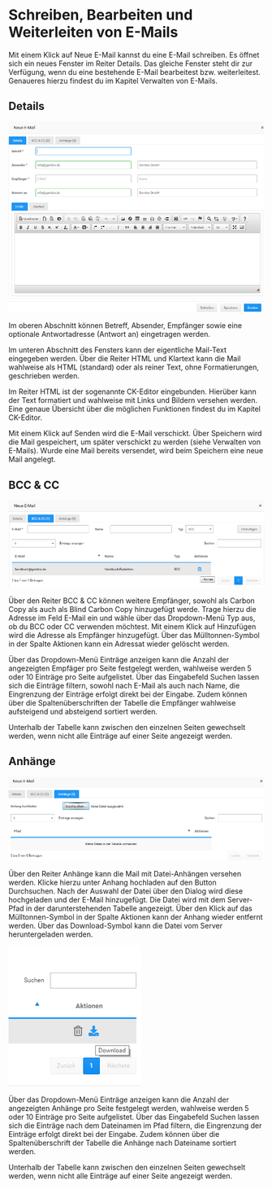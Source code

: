 # Schreiben, Bearbeiten und Weiterleiten von E-Mails 

Mit einem Klick auf Neue E-Mail kannst du eine E-Mail schreiben. Es öffnet sich ein neues Fenster im Reiter Details. Das gleiche Fenster steht dir zur Verfügung, wenn du eine bestehende E-Mail bearbeitest bzw. weiterleitest. Genaueres hierzu findest du im Kapitel Verwalten von E-Mails.

## Details 

![](Bilder/Abb171_FensterNeueEMail.png "Fenster Neue E-Mail")

Im oberen Abschnitt können Betreff, Absender, Empfänger sowie eine optionale Antwortadresse \(Antwort an\) eingetragen werden.

Im unteren Abschnitt des Fensters kann der eigentliche Mail-Text eingegeben werden. Über die Reiter HTML und Klartext kann die Mail wahlweise als HTML \(standard\) oder als reiner Text, ohne Formatierungen, geschrieben werden.

Im Reiter HTML ist der sogenannte CK-Editor eingebunden. Hierüber kann der Text formatiert und wahlweise mit Links und Bildern versehen werden. Eine genaue Übersicht über die möglichen Funktionen findest du im Kapitel CK-Editor.

Mit einem Klick auf Senden wird die E-Mail verschickt. Über Speichern wird die Mail gespeichert, um später verschickt zu werden \(siehe Verwalten von E-Mails\). Wurde eine Mail bereits versendet, wird beim Speichern eine neue Mail angelegt.

## BCC & CC 

![](Bilder/Abb172_BCCUNDCC.png "BCC & CC")

Über den Reiter BCC & CC können weitere Empfänger, sowohl als Carbon Copy als auch als Blind Carbon Copy hinzugefügt werde. Trage hierzu die Adresse im Feld E-Mail ein und wähle über das Dropdown-Menü Typ aus, ob du BCC oder CC verwenden möchtest. Mit einem Klick auf Hinzufügen wird die Adresse als Empfänger hinzugefügt. Über das Mülltonnen-Symbol in der Spalte Aktionen kann ein Adressat wieder gelöscht werden.

Über das Dropdown-Menü Einträge anzeigen kann die Anzahl der angezeigten Empfäger pro Seite festgelegt werden, wahlweise werden 5 oder 10 Einträge pro Seite aufgelistet. Über das Eingabefeld Suchen lassen sich die Einträge filtern, sowohl nach E-Mail als auch nach Name, die Eingrenzung der Einträge erfolgt direkt bei der Eingabe. Zudem können über die Spaltenüberschriften der Tabelle die Empfänger wahlweise aufsteigend und absteigend sortiert werden.

Unterhalb der Tabelle kann zwischen den einzelnen Seiten gewechselt werden, wenn nicht alle Einträge auf einer Seite angezeigt werden.

## Anhänge 

![](Bilder/Abb173_Anhaenge.png "Anhänge")

Über den Reiter Anhänge kann die Mail mit Datei-Anhängen versehen werden. Klicke hierzu unter Anhang hochladen auf den Button Durchsuchen. Nach der Auswahl der Datei über den Dialog wird diese hochgeladen und der E-Mail hinzugefügt. Die Datei wird mit dem Server-Pfad in der darunterstehenden Tabelle angezeigt. Über den Klick auf das Mülltonnen-Symbol in der Spalte Aktionen kann der Anhang wieder entfernt werden. Über das Download-Symbol kann die Datei vom Server heruntergeladen werden.

![](Bilder/AnhaengeDownload.png "Download-Symbol im Tab Anhänge")

Über das Dropdown-Menü Einträge anzeigen kann die Anzahl der angezeigten Anhänge pro Seite festgelegt werden, wahlweise werden 5 oder 10 Einträge pro Seite aufgelistet. Über das Eingabefeld Suchen lassen sich die Einträge nach dem Dateinamen im Pfad filtern, die Eingrenzung der Einträge erfolgt direkt bei der Eingabe. Zudem können über die Spaltenüberschrift der Tabelle die Anhänge nach Dateiname sortiert werden.

Unterhalb der Tabelle kann zwischen den einzelnen Seiten gewechselt werden, wenn nicht alle Einträge auf einer Seite angezeigt werden.



